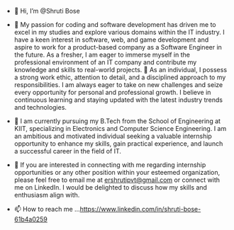 - 👋 Hi, I’m @Shruti Bose
- 👀 My passion for coding and software development has driven me to excel in my studies and explore various domains within the IT industry. I have a keen interest in software, web, and game development and aspire to work for a product-based company as a Software Engineer in the future. As a fresher, I am eager to immerse myself in the professional environment of an IT company and contribute my knowledge and skills to real-world projects.
📌 As an individual, I possess a strong work ethic, attention to detail, and a disciplined approach to my responsibilities. I am always eager to take on new challenges and seize every opportunity for personal and professional growth. I believe in continuous learning and staying updated with the latest industry trends and technologies.


- 🌱 I am currently pursuing my B.Tech from the School of Engineering at KIIT, specializing in Electronics and Computer Science Engineering. I am an ambitious and motivated individual seeking a valuable internship opportunity to enhance my skills, gain practical experience, and launch a successful career in the field of IT.
- 💞️ If you are interested in connecting with me regarding internship opportunities or any other position within your esteemed organization, please feel free to email me at ershrutipvt@gmail.com or connect with me on LinkedIn. I would be delighted to discuss how my skills and enthusiasm align with.
- 📫 How to reach me ...https://www.linkedin.com/in/shruti-bose-61b4a0259

<!---
Shrutibose/Shrutibose is a ✨ special ✨ repository because its `README.md` (this file) appears on your GitHub profile.
You can click the Preview link to take a look at your changes.
--->

